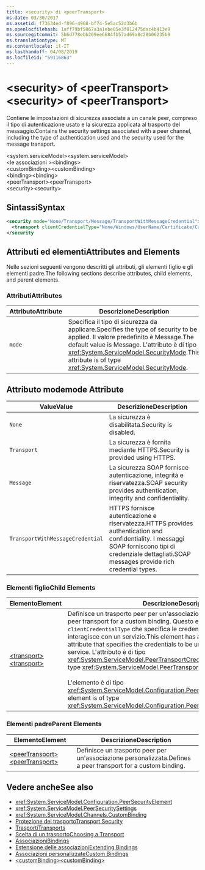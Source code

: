 ```yaml
---
title: <security> di <peerTransport>
ms.date: 03/30/2017
ms.assetid: f73634ed-f896-4968-bf74-5e5ac52d3b6b
ms.openlocfilehash: 1aff79bf5867a3a1ebe05e3f812475dac4b413e9
ms.sourcegitcommit: 5b6d778ebb269ee6684fb57ad69a8c28b06235b9
ms.translationtype: MT
ms.contentlocale: it-IT
ms.lasthandoff: 04/08/2019
ms.locfileid: "59116863"
---
```

# <a name="security-of-peertransport"></a><span data-ttu-id="ea4f6-102">\<security> of \<peerTransport></span><span class="sxs-lookup"><span data-stu-id="ea4f6-102">\<security> of \<peerTransport></span></span>
<span data-ttu-id="ea4f6-103">Contiene le impostazioni di sicurezza associate a un canale peer, compreso il tipo di autenticazione usato e la sicurezza applicata al trasporto del messaggio.</span><span class="sxs-lookup"><span data-stu-id="ea4f6-103">Contains the security settings associated with a peer channel, including the type of authentication used and the security used for the message transport.</span></span>  
  
 <span data-ttu-id="ea4f6-104">\<system.serviceModel></span><span class="sxs-lookup"><span data-stu-id="ea4f6-104">\<system.serviceModel></span></span>  
<span data-ttu-id="ea4f6-105">\<le associazioni ></span><span class="sxs-lookup"><span data-stu-id="ea4f6-105">\<bindings></span></span>  
<span data-ttu-id="ea4f6-106">\<customBinding></span><span class="sxs-lookup"><span data-stu-id="ea4f6-106">\<customBinding></span></span>  
<span data-ttu-id="ea4f6-107">\<binding></span><span class="sxs-lookup"><span data-stu-id="ea4f6-107">\<binding></span></span>  
<span data-ttu-id="ea4f6-108">\<peerTransport></span><span class="sxs-lookup"><span data-stu-id="ea4f6-108">\<peerTransport></span></span>  
<span data-ttu-id="ea4f6-109">\<security></span><span class="sxs-lookup"><span data-stu-id="ea4f6-109">\<security></span></span>  
  
## <a name="syntax"></a><span data-ttu-id="ea4f6-110">Sintassi</span><span class="sxs-lookup"><span data-stu-id="ea4f6-110">Syntax</span></span>  
  
```xml  
<security mode="None/Transport/Message/TransportWithMessageCredential">
  <transport clientCredentialType="None/Windows/UserName/Certificate/CardSpace" />
</security
```  
  
## <a name="attributes-and-elements"></a><span data-ttu-id="ea4f6-111">Attributi ed elementi</span><span class="sxs-lookup"><span data-stu-id="ea4f6-111">Attributes and Elements</span></span>  
 <span data-ttu-id="ea4f6-112">Nelle sezioni seguenti vengono descritti gli attributi, gli elementi figlio e gli elementi padre.</span><span class="sxs-lookup"><span data-stu-id="ea4f6-112">The following sections describe attributes, child elements, and parent elements.</span></span>  
  
### <a name="attributes"></a><span data-ttu-id="ea4f6-113">Attributi</span><span class="sxs-lookup"><span data-stu-id="ea4f6-113">Attributes</span></span>  
  
|<span data-ttu-id="ea4f6-114">Attributo</span><span class="sxs-lookup"><span data-stu-id="ea4f6-114">Attribute</span></span>|<span data-ttu-id="ea4f6-115">Descrizione</span><span class="sxs-lookup"><span data-stu-id="ea4f6-115">Description</span></span>|  
|---------------|-----------------|  
|`mode`|<span data-ttu-id="ea4f6-116">Specifica il tipo di sicurezza da applicare.</span><span class="sxs-lookup"><span data-stu-id="ea4f6-116">Specifies the type of security to be applied.</span></span> <span data-ttu-id="ea4f6-117">Il valore predefinito è Message.</span><span class="sxs-lookup"><span data-stu-id="ea4f6-117">The default value is Message.</span></span> <span data-ttu-id="ea4f6-118">L'attributo è di tipo <xref:System.ServiceModel.SecurityMode>.</span><span class="sxs-lookup"><span data-stu-id="ea4f6-118">This attribute is of type <xref:System.ServiceModel.SecurityMode>.</span></span>|  
  
## <a name="mode-attribute"></a><span data-ttu-id="ea4f6-119">Attributo mode</span><span class="sxs-lookup"><span data-stu-id="ea4f6-119">mode Attribute</span></span>  
  
|<span data-ttu-id="ea4f6-120">Value</span><span class="sxs-lookup"><span data-stu-id="ea4f6-120">Value</span></span>|<span data-ttu-id="ea4f6-121">Descrizione</span><span class="sxs-lookup"><span data-stu-id="ea4f6-121">Description</span></span>|  
|-----------|-----------------|  
|`None`|<span data-ttu-id="ea4f6-122">La sicurezza è disabilitata.</span><span class="sxs-lookup"><span data-stu-id="ea4f6-122">Security is disabled.</span></span>|  
|`Transport`|<span data-ttu-id="ea4f6-123">La sicurezza è fornita mediante HTTPS.</span><span class="sxs-lookup"><span data-stu-id="ea4f6-123">Security is provided using HTTPS.</span></span>|  
|`Message`|<span data-ttu-id="ea4f6-124">La sicurezza SOAP fornisce autenticazione, integrità e riservatezza.</span><span class="sxs-lookup"><span data-stu-id="ea4f6-124">SOAP security provides authentication, integrity and confidentiality.</span></span>|  
|`TransportWithMessageCredential`|<span data-ttu-id="ea4f6-125">HTTPS fornisce autenticazione e riservatezza.</span><span class="sxs-lookup"><span data-stu-id="ea4f6-125">HTTPS provides authentication and confidentiality.</span></span> <span data-ttu-id="ea4f6-126">I messaggi SOAP forniscono tipi di credenziale dettagliati.</span><span class="sxs-lookup"><span data-stu-id="ea4f6-126">SOAP messages provide rich credential types.</span></span>|  
  
### <a name="child-elements"></a><span data-ttu-id="ea4f6-127">Elementi figlio</span><span class="sxs-lookup"><span data-stu-id="ea4f6-127">Child Elements</span></span>  
  
|<span data-ttu-id="ea4f6-128">Elemento</span><span class="sxs-lookup"><span data-stu-id="ea4f6-128">Element</span></span>|<span data-ttu-id="ea4f6-129">Descrizione</span><span class="sxs-lookup"><span data-stu-id="ea4f6-129">Description</span></span>|  
|-------------|-----------------|  
|[<span data-ttu-id="ea4f6-130">\<transport></span><span class="sxs-lookup"><span data-stu-id="ea4f6-130">\<transport></span></span>](../../../../../docs/framework/configure-apps/file-schema/wcf/transport-of-peertransport.md)|<span data-ttu-id="ea4f6-131">Definisce un trasporto peer per un'associazione personalizzata.</span><span class="sxs-lookup"><span data-stu-id="ea4f6-131">Defines a peer transport for a custom binding.</span></span> <span data-ttu-id="ea4f6-132">Questo elemento presenta un attributo `clientCredentialType` che specifica le credenziali da usare quando si interagisce con un servizio.</span><span class="sxs-lookup"><span data-stu-id="ea4f6-132">This element has a `clientCredentialType` attribute that specifies the credentials to be used when interacting with a service.</span></span> <span data-ttu-id="ea4f6-133">L'attributo è di tipo <xref:System.ServiceModel.PeerTransportCredentialType>.</span><span class="sxs-lookup"><span data-stu-id="ea4f6-133">This attribute is of type <xref:System.ServiceModel.PeerTransportCredentialType>.</span></span><br /><br /> <span data-ttu-id="ea4f6-134">L'elemento è di tipo <xref:System.ServiceModel.Configuration.PeerTransportSecurityElement>.</span><span class="sxs-lookup"><span data-stu-id="ea4f6-134">This element is of type <xref:System.ServiceModel.Configuration.PeerTransportSecurityElement>.</span></span>|  
  
### <a name="parent-elements"></a><span data-ttu-id="ea4f6-135">Elementi padre</span><span class="sxs-lookup"><span data-stu-id="ea4f6-135">Parent Elements</span></span>  
  
|<span data-ttu-id="ea4f6-136">Elemento</span><span class="sxs-lookup"><span data-stu-id="ea4f6-136">Element</span></span>|<span data-ttu-id="ea4f6-137">Descrizione</span><span class="sxs-lookup"><span data-stu-id="ea4f6-137">Description</span></span>|  
|-------------|-----------------|  
|[<span data-ttu-id="ea4f6-138">\<peerTransport></span><span class="sxs-lookup"><span data-stu-id="ea4f6-138">\<peerTransport></span></span>](../../../../../docs/framework/configure-apps/file-schema/wcf/peertransport.md)|<span data-ttu-id="ea4f6-139">Definisce un trasporto peer per un'associazione personalizzata.</span><span class="sxs-lookup"><span data-stu-id="ea4f6-139">Defines a peer transport for a custom binding.</span></span>|  
  
## <a name="see-also"></a><span data-ttu-id="ea4f6-140">Vedere anche</span><span class="sxs-lookup"><span data-stu-id="ea4f6-140">See also</span></span>

- <xref:System.ServiceModel.Configuration.PeerSecurityElement>
- <xref:System.ServiceModel.PeerSecuritySettings>
- <xref:System.ServiceModel.Channels.CustomBinding>
- [<span data-ttu-id="ea4f6-141">Protezione del trasporto</span><span class="sxs-lookup"><span data-stu-id="ea4f6-141">Transport Security</span></span>](../../../../../docs/framework/wcf/feature-details/transport-security.md)
- [<span data-ttu-id="ea4f6-142">Trasporti</span><span class="sxs-lookup"><span data-stu-id="ea4f6-142">Transports</span></span>](../../../../../docs/framework/wcf/feature-details/transports.md)
- [<span data-ttu-id="ea4f6-143">Scelta di un trasporto</span><span class="sxs-lookup"><span data-stu-id="ea4f6-143">Choosing a Transport</span></span>](../../../../../docs/framework/wcf/feature-details/choosing-a-transport.md)
- [<span data-ttu-id="ea4f6-144">Associazioni</span><span class="sxs-lookup"><span data-stu-id="ea4f6-144">Bindings</span></span>](../../../../../docs/framework/wcf/bindings.md)
- [<span data-ttu-id="ea4f6-145">Estensione delle associazioni</span><span class="sxs-lookup"><span data-stu-id="ea4f6-145">Extending Bindings</span></span>](../../../../../docs/framework/wcf/extending/extending-bindings.md)
- [<span data-ttu-id="ea4f6-146">Associazioni personalizzate</span><span class="sxs-lookup"><span data-stu-id="ea4f6-146">Custom Bindings</span></span>](../../../../../docs/framework/wcf/extending/custom-bindings.md)
- [<span data-ttu-id="ea4f6-147">\<customBinding></span><span class="sxs-lookup"><span data-stu-id="ea4f6-147">\<customBinding></span></span>](../../../../../docs/framework/configure-apps/file-schema/wcf/custombinding.md)
